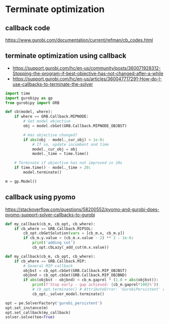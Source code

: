 # Terminate optimization

## callback code
https://www.gurobi.com/documentation/current/refman/cb_codes.html

## terminate optimization using callback
- https://support.gurobi.com/hc/en-us/community/posts/360071928312-Stopping-the-program-if-best-objective-has-not-changed-after-a-while
- https://support.gurobi.com/hc/en-us/articles/360047717291-How-do-I-use-callbacks-to-terminate-the-solver
```py
import time
import gurobipy as gp
from gurobipy import GRB

def cb(model, where):
    if where == GRB.Callback.MIPNODE:
        # Get model objective
        obj = model.cbGet(GRB.Callback.MIPNODE_OBJBST)

        # Has objective changed?
        if abs(obj - model._cur_obj) > 1e-8:
            # If so, update incumbent and time
            model._cur_obj = obj
            model._time = time.time()

    # Terminate if objective has not improved in 20s
    if time.time() - model._time > 20:
        model.terminate()

m = gp.Model()
```

## callback using pyomo
https://stackoverflow.com/questions/58200552/pyomo-and-gurobi-does-pyomo-support-solver-callbacks-to-gurobi
```py
def my_callback(cb_m, cb_opt, cb_where):
    if cb_where == GRB.Callback.MIPSOL:
        cb_opt.cbGetSolution(vars = [cb_m.x, cb_m.y])
        if cb_m.y.value < (cb_m.x.value - 2) ** 2 - 1e-6:
            print('adding cut')
            cb_opt.cbLazy(_add_cut(m.x.value))

def my_callback(cb_m, cb_opt, cb_where):
    if cb_where == GRB.Callback.MIP:
        # General MIP callback
        objbst = cb_opt.cbGet(GRB.Callback.MIP_OBJBST)
        objbnd = cb_opt.cbGet(GRB.Callback.MIP_OBJBND)
        if abs(objbst - objbnd) < cb_m.gaprel * (1.0 + abs(objbst)):
            print(f'Stop early - gap achieved: {cb_m.gaprel*100}%'))
            # cb_opt.terminate() # AttributeError: 'GurobiPersistent' object has no attribute 'terminate'
            cb_opt._solver_model.terminate()

opt = pe.SolverFactory('gurobi_persistent')
opt.set_instance(m)
opt.set_callback(my_callback)
solver.solve(tee=True)
```
